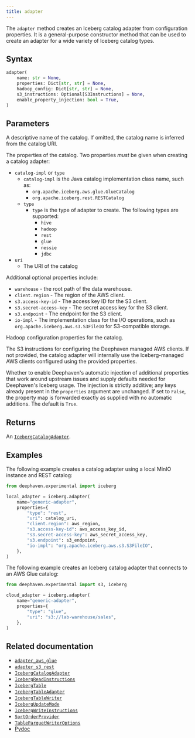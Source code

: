 ```yaml
---
title: adapter
---
```


The `adapter` method creates an Iceberg catalog adapter from configuration properties. It is a general-purpose constructor method that can be used to create an adapter for a wide variety of Iceberg catalog types.

## Syntax

```python syntax
adapter(
    name: str = None,
    properties: Dict[str, str] = None,
    hadoop_config: Dict[str, str] = None,
    s3_instructions: Optional[S3Instructions] = None,
    enable_property_injection: bool = True,
)
```

## Parameters

<ParamTable>
<Param name="name" type="str" Optional>

A descriptive name of the catalog. If omitted, the catalog name is inferred from the catalog URI.

</Param>
<Param name="properties" type="Dict[str, str]" Optional>

The properties of the catalog. Two properties _must_ be given when creating a catalog adapter:

- `catalog-impl` or `type`
  - `catalog-impl` is the Java catalog implementation class name, such as:
    - `org.apache.iceberg.aws.glue.GlueCatalog`
    - `org.apache.iceberg.rest.RESTCatalog`
  - `type`
    - `type` is the type of adapter to create. The following types are supported:
      - `hive`
      - `hadoop`
      - `rest`
      - `glue`
      - `nessie`
      - `jdbc`
- `uri`
  - The URI of the catalog

Additional optional properties include:

- `warehouse` - the root path of the data warehouse.
- `client.region` - The region of the AWS client.
- `s3.access-key-id` - The access key ID for the S3 client.
- `s3.secret-access-key` - The secret access key for the S3 client.
- `s3.endpoint` - The endpoint for the S3 client.
- `io-impl` - The implementation class for the I/O operations, such as `org.apache.iceberg.aws.s3.S3FileIO` for S3-compatible storage.

</Param>
<Param name="hadoop_config" type="Dict[str, str]" Optional>

Hadoop configuration properties for the catalog.

</Param>
<Param name="s3_instructions" type="S3Instructions" Optional>

The S3 instructions for configuring the Deephaven managed AWS clients. If not provided, the catalog adapter will internally use the Iceberg-managed AWS clients configured using the provided properties.

</Param>
<Param name="enable_property_injection" type="bool" Optional>

Whether to enable Deephaven's automatic injection of additional properties that work around upstream issues and supply defaults needed for Deephaven's Iceberg usage. The injection is strictly additive; any keys already present in the `properties` argument are unchanged. If set to `False`, the property map is forwarded exactly as supplied with no automatic additions. The default is `True`.

</Param>
</ParamTable>

## Returns

An [`IcebergCatalogAdapter`](./iceberg-catalog-adapter.md).

## Examples

The following example creates a catalog adapter using a local MinIO instance and REST catalog:

```python docker-config=iceberg order=null
from deephaven.experimental import iceberg

local_adapter = iceberg.adapter(
    name="generic-adapter",
    properties={
        "type": "rest",
        "uri": catalog_uri,
        "client.region": aws_region,
        "s3.access-key-id": aws_access_key_id,
        "s3.secret-access-key": aws_secret_access_key,
        "s3.endpoint": s3_endpoint,
        "io-impl": "org.apache.iceberg.aws.s3.S3FileIO",
    },
)
```

The following example creates an Iceberg catalog adapter that connects to an AWS Glue catalog:

```python skip-test
from deephaven.experimental import s3, iceberg

cloud_adapter = iceberg.adapter(
    name="generic-adapter",
    properties={
        "type": "glue",
        "uri": "s3://lab-warehouse/sales",
    },
)
```

## Related documentation

- [`adapter_aws_glue`](./adapter-aws-glue.md)
- [`adapter_s3_rest`](./adapter-s3-rest.md)
- [`IcebergCatalogAdapter`](./iceberg-catalog-adapter.md)
- [`IcebergReadInstructions`](./iceberg-read-instructions.md)
- [`IcebergTable`](./iceberg-table.md)
- [`IcebergTableAdapter`](./iceberg-table-adapter.md)
- [`IcebergTableWriter`](./iceberg-table-writer.md)
- [`IcebergUpdateMode`](./iceberg-update-mode.md)
- [`IcebergWriteInstructions`](./iceberg-write-instructions.md)
- [`SortOrderProvider`](./sort-order-provider.md)
- [`TableParquetWriterOptions`](./table-parquet-writer-options.md)
- [Pydoc](/core/pydoc/code/deephaven.experimental.iceberg.html#deephaven.experimental.iceberg.adapter)
